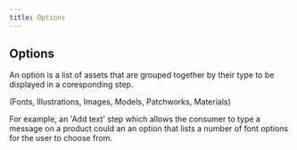 ```yaml
---
title: Options
---
```


## Options

An option is a list of assets that are grouped together by their type to be displayed in a coresponding step.


(Fonts, Illustrations, Images, Models, Patchworks, Materials) 

For example, an 'Add text' step which allows the consumer to type a message on a product could an an option that lists a number of font options for the user to choose from. 